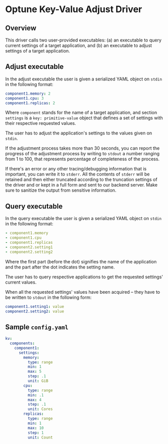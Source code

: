 # Optune Key-Value Adjust Driver
## Overview

This driver calls two user-provided executables: (a) an executable to query current settings of a target application, and (b) an executable to adjust settings of a target application.

## Adjust executable

In the adjust executable the user is given a serialized YAML object on `stdin` in the following format:
```yaml
component1.memory: 2
component1.cpu: 3
component1.replicas: 2
```

Where `component` stands for the name of a target application, and section `settings` is a `key: primitive-value` object that defines a set of settings with their respective requested values.

The user has to adjust the application's settings to the values given on `stdin`.

If the adjustment process takes more than 30 seconds, you can report the progress of the adjustment process by writing to `stdout` a number ranging from 1 to 100, that represents percentage of completeness of the process.

If there's an error or any other tracing/debugging information that is important, you can write it to `stderr`. All the contents of `stderr` will be retained and then either truncated according to the truncation settings of the driver and or kept in a full form and sent to our backend server. Make sure to sanitize the output from sensitive information.


## Query executable

In the query executable the user is given a serialized YAML object on `stdin` in the following format:
```yaml
- component1.memory
- component1.cpu
- component1.replicas
- component2.setting1
- component2.setting2
```

Where the first part (before the dot) signifies the name of the application and the part after the dot indicates the setting name.

The user has to query respective applications to get the requested settings' current values.

When all the requested settings' values have been acquired – they have to be written to `stdout` in the following form:
```yaml
component1.setting1: value
component2.setting2: value
```

## Sample `config.yaml`

```yaml
kv:
  components:
    component1:
      settings:
        memory:
          type: range
          min: 1
          max: 5
          step: .1
          unit: GiB
        cpu:
          type: range
          min: .1
          max: 4
          step: .1
          unit: Cores
        replicas:
          type: range
          min: 1
          max: 10
          step: 1
          unit: Count
```
